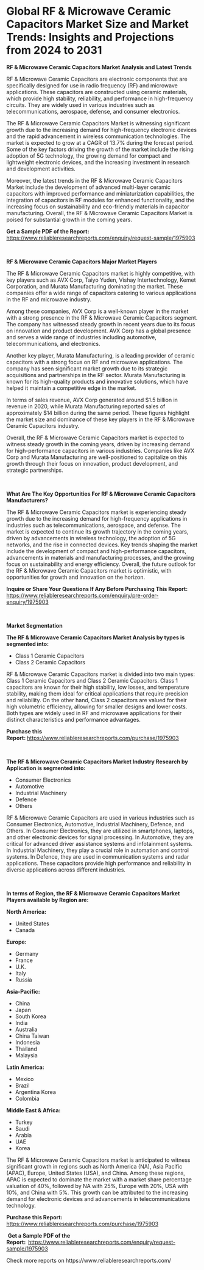 <p><h1>Global RF & Microwave Ceramic Capacitors Market Size and Market Trends: Insights and Projections from 2024 to 2031</h1></p><p><strong>RF & Microwave Ceramic Capacitors Market Analysis and Latest Trends</strong></p>
<p><p>RF & Microwave Ceramic Capacitors are electronic components that are specifically designed for use in radio frequency (RF) and microwave applications. These capacitors are constructed using ceramic materials, which provide high stability, reliability, and performance in high-frequency circuits. They are widely used in various industries such as telecommunications, aerospace, defense, and consumer electronics.</p><p>The RF & Microwave Ceramic Capacitors Market is witnessing significant growth due to the increasing demand for high-frequency electronic devices and the rapid advancement in wireless communication technologies. The market is expected to grow at a CAGR of 13.7% during the forecast period. Some of the key factors driving the growth of the market include the rising adoption of 5G technology, the growing demand for compact and lightweight electronic devices, and the increasing investment in research and development activities.</p><p>Moreover, the latest trends in the RF & Microwave Ceramic Capacitors Market include the development of advanced multi-layer ceramic capacitors with improved performance and miniaturization capabilities, the integration of capacitors in RF modules for enhanced functionality, and the increasing focus on sustainability and eco-friendly materials in capacitor manufacturing. Overall, the RF & Microwave Ceramic Capacitors Market is poised for substantial growth in the coming years.</p></p>
<p><strong>Get a Sample PDF of the Report:&nbsp;</strong> <a href="https://www.reliableresearchreports.com/enquiry/request-sample/1975903">https://www.reliableresearchreports.com/enquiry/request-sample/1975903</a></p>
<p>&nbsp;</p>
<p><strong>RF & Microwave Ceramic Capacitors Major Market Players</strong></p>
<p><p>The RF & Microwave Ceramic Capacitors market is highly competitive, with key players such as AVX Corp, Taiyo Yuden, Vishay Intertechnology, Kemet Corporation, and Murata Manufacturing dominating the market. These companies offer a wide range of capacitors catering to various applications in the RF and microwave industry.</p><p>Among these companies, AVX Corp is a well-known player in the market with a strong presence in the RF & Microwave Ceramic Capacitors segment. The company has witnessed steady growth in recent years due to its focus on innovation and product development. AVX Corp has a global presence and serves a wide range of industries including automotive, telecommunications, and electronics.</p><p>Another key player, Murata Manufacturing, is a leading provider of ceramic capacitors with a strong focus on RF and microwave applications. The company has seen significant market growth due to its strategic acquisitions and partnerships in the RF sector. Murata Manufacturing is known for its high-quality products and innovative solutions, which have helped it maintain a competitive edge in the market.</p><p>In terms of sales revenue, AVX Corp generated around $1.5 billion in revenue in 2020, while Murata Manufacturing reported sales of approximately $14 billion during the same period. These figures highlight the market size and dominance of these key players in the RF & Microwave Ceramic Capacitors industry.</p><p>Overall, the RF & Microwave Ceramic Capacitors market is expected to witness steady growth in the coming years, driven by increasing demand for high-performance capacitors in various industries. Companies like AVX Corp and Murata Manufacturing are well-positioned to capitalize on this growth through their focus on innovation, product development, and strategic partnerships.</p></p>
<p>&nbsp;</p>
<p><strong>What Are The Key Opportunities For RF & Microwave Ceramic Capacitors Manufacturers?</strong></p>
<p><p>The RF & Microwave Ceramic Capacitors market is experiencing steady growth due to the increasing demand for high-frequency applications in industries such as telecommunications, aerospace, and defense. The market is expected to continue its growth trajectory in the coming years, driven by advancements in wireless technology, the adoption of 5G networks, and the rise in connected devices. Key trends shaping the market include the development of compact and high-performance capacitors, advancements in materials and manufacturing processes, and the growing focus on sustainability and energy efficiency. Overall, the future outlook for the RF & Microwave Ceramic Capacitors market is optimistic, with opportunities for growth and innovation on the horizon.</p></p>
<p><strong>Inquire or Share Your Questions If Any Before Purchasing This Report:</strong> <a href="https://www.reliableresearchreports.com/enquiry/pre-order-enquiry/1975903">https://www.reliableresearchreports.com/enquiry/pre-order-enquiry/1975903</a></p>
<p>&nbsp;</p>
<p><strong>Market Segmentation</strong></p>
<p><strong>The RF & Microwave Ceramic Capacitors Market Analysis by types is segmented into:</strong></p>
<p><ul><li>Class 1 Ceramic Capacitors</li><li>Class 2 Ceramic Capacitors</li></ul></p>
<p><p>RF & Microwave Ceramic Capacitors market is divided into two main types: Class 1 Ceramic Capacitors and Class 2 Ceramic Capacitors. Class 1 capacitors are known for their high stability, low losses, and temperature stability, making them ideal for critical applications that require precision and reliability. On the other hand, Class 2 capacitors are valued for their high volumetric efficiency, allowing for smaller designs and lower costs. Both types are widely used in RF and microwave applications for their distinct characteristics and performance advantages.</p></p>
<p><strong>Purchase this Report:&nbsp;</strong><a href="https://www.reliableresearchreports.com/purchase/1975903">https://www.reliableresearchreports.com/purchase/1975903</a></p>
<p>&nbsp;</p>
<p><strong>The RF & Microwave Ceramic Capacitors Market Industry Research by Application is segmented into:</strong></p>
<p><ul><li>Consumer Electronics</li><li>Automotive</li><li>Industrial Machinery</li><li>Defence</li><li>Others</li></ul></p>
<p><p>RF & Microwave Ceramic Capacitors are used in various industries such as Consumer Electronics, Automotive, Industrial Machinery, Defence, and Others. In Consumer Electronics, they are utilized in smartphones, laptops, and other electronic devices for signal processing. In Automotive, they are critical for advanced driver assistance systems and infotainment systems. In Industrial Machinery, they play a crucial role in automation and control systems. In Defence, they are used in communication systems and radar applications. These capacitors provide high performance and reliability in diverse applications across different industries.</p></p>
<p>&nbsp;</p>
<p><strong>In terms of Region, the RF & Microwave Ceramic Capacitors Market Players available by Region are:</strong></p>
<p>
    <p> <strong> North America: </strong>
        <ul>
            <li>United States</li>
            <li>Canada</li>
        </ul>
        </p> 
    <p> <strong> Europe: </strong>
        <ul>
            <li>Germany</li>
            <li>France</li>
            <li>U.K.</li>
            <li>Italy</li>
            <li>Russia</li>
        </ul>
        </p> 
    <p> <strong> Asia-Pacific: </strong>
        <ul>
            <li>China</li>
            <li>Japan</li>
            <li>South Korea</li>
            <li>India</li>
            <li>Australia</li>
            <li>China Taiwan</li>
            <li>Indonesia</li>
            <li>Thailand</li>
            <li>Malaysia</li>
        </ul>
        </p> 
    <p> <strong> Latin America: </strong>
        <ul>
            <li>Mexico</li>
            <li>Brazil</li>
            <li>Argentina Korea</li>
            <li>Colombia</li>
        </ul>
        </p> 
    <p> <strong> Middle East & Africa: </strong>
        <ul>
            <li>Turkey</li>
            <li>Saudi</li>
            <li>Arabia</li>
            <li>UAE</li>
            <li>Korea</li>
        </ul>
    </p>
    </p>
<p><p>The RF & Microwave Ceramic Capacitors market is anticipated to witness significant growth in regions such as North America (NA), Asia Pacific (APAC), Europe, United States (USA), and China. Among these regions, APAC is expected to dominate the market with a market share percentage valuation of 40%, followed by NA with 25%, Europe with 20%, USA with 10%, and China with 5%. This growth can be attributed to the increasing demand for electronic devices and advancements in telecommunications technology.</p></p>
<p><strong>Purchase this Report: </strong><a href="https://www.reliableresearchreports.com/purchase/1975903">https://www.reliableresearchreports.com/purchase/1975903</a></p>
<p>&nbsp;<strong>Get a Sample PDF of the Report:&nbsp;&nbsp;</strong><a href="https://www.reliableresearchreports.com/enquiry/request-sample/1975903">https://www.reliableresearchreports.com/enquiry/request-sample/1975903</a></p>
<p><strong></strong></p>
<p>Check more reports on https://www.reliableresearchreports.com/</p>